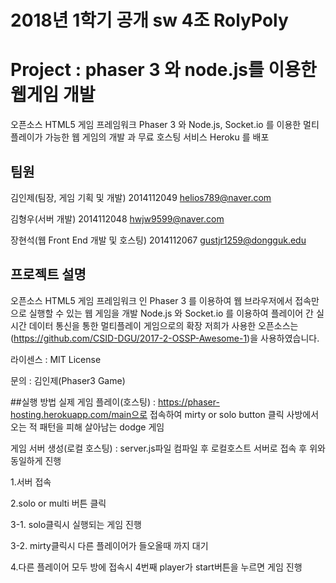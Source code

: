 # 2018년 1학기 공개 sw 4조 RolyPoly
# Project : phaser 3 와 node.js를 이용한 웹게임 개발
오픈소스 HTML5 게임 프레임워크 Phaser 3 와 Node.js, Socket.io 를 이용한 멀티플레이가 가능한 웹 게임의 개발 과 무료 호스팅 서비스 Heroku 를 배포

## 팀원
김인제(팀장, 게임 기획 및 개발) 2014112049 helios789@naver.com

김형우(서버 개발) 2014112048 hwjw9599@naver.com

장현석(웹 Front End 개발 및 호스팅) 2014112067 gustjr1259@dongguk.edu

## 프로젝트 설명
오픈소스 HTML5 게임 프레임워크 인 Phaser 3 를 이용하여 웹 브라우저에서 접속만으로 실행할 수 있는 웹 게임을 개발
Node.js 와 Socket.io 를 이용하여 플레이어 간 실시간 데이터 통신을 통한 멀티플레이 게임으로의 확장
저희가 사용한 오픈소스는 (https://github.com/CSID-DGU/2017-2-OSSP-Awesome-1)을 사용하였습니다.

라이센스 : MIT License

문의 : 김인제(Phaser3 Game)

##실행 방법
실제 게임 플레이(호스팅) : https://phaser-hosting.herokuapp.com/main으로 접속하여 mirty or solo button 클릭
사방에서 오는 적 패턴을 피해 살아남는 dodge 게임

게임 서버 생성(로컬 호스팅) : server.js파일 컴파일 후 로컬호스트 서버로 접속 후 위와 동일하게 진행

1.서버 접속

2.solo or multi 버튼 클릭

3-1. solo클릭시 실행되는 게임 진행

3-2. mirty클릭시 다른 플레이어가 들오올때 까지 대기

4.다른 플레이어 모두 방에 접속시 4번째 player가 start버튼을 누르면 게임 진행
  

